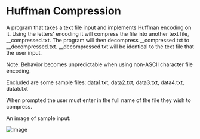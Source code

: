 # Huffman Compression


A program that takes a text file input and implements Huffman encoding on it.
Using the letters' encoding it will compress the file into another text file, __compressed.txt.
The program will then decompress __compressed.txt to __decompressed.txt. 
__decompressed.txt will be identical to the text file that the user input.

Note: Behavior becomes unpredictable when using non-ASCII character file encoding.

Encluded are some sample files: data1.txt, data2.txt, data3.txt, data4.txt, data5.txt

When prompted the user must enter in the full name of the file they wish to compress.

An image of sample input:

![Image](https://user-images.githubusercontent.com/42820224/51720024-add4bd00-2000-11e9-902e-19800339786c.PNG)
